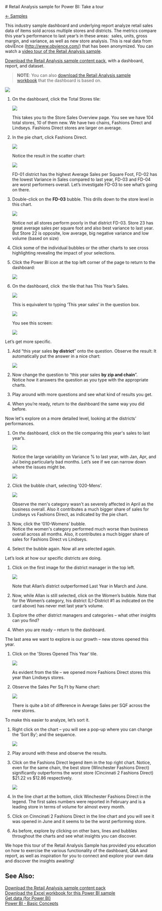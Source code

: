 <properties pageTitle="Retail Analysis sample for Power BI: Take a tour" description="Retail Analysis sample for Power BI: Take a tour" services="powerbi" documentationCenter="" authors="v-anpasi" manager="mblythe" editor=""/>
<tags ms.service="powerbi" ms.devlang="NA" ms.topic="article" ms.tgt_pltfrm="NA" ms.workload="powerbi" ms.date="06/26/2015" ms.author="v-anpasi"/>
# Retail Analysis sample for Power BI: Take a tour

[← Samples](https://support.powerbi.com/knowledgebase/topics/75672-samples)

This industry sample dashboard and underlying report analyze retail sales data of items sold across multiple stores and districts. The metrics compare this year’s performance to last year’s in these areas:  sales, units, gross margin, and variance, as well as new store analysis. This is real data from obviEnce (<http://www.obvience.com/>) that has been anonymized. You can watch a [video tour of the Retail Analysis sample](https://www.youtube.com/watch?v=H50WG0o1Nf0&feature=youtu.be).

[Download the Retail Analysis sample content pack](https://support.powerbi.com/knowledgebase/articles/640117), with a dashboard, report, and dataset.

 > **NOTE**: You can also [download the Retail Analysis sample workbook](http://go.microsoft.com/fwlink/?LinkId=528592) that the dashboard is based on.

![](media/powerbi-sample-retail-analysis-take-a-tour/dashboard.png)

1.  On the dashboard, click the Total Stores tile:

    ![](media/powerbi-sample-retail-analysis-take-a-tour/retail-analysis-7.png)

    This takes you to the Store Sales Overview page. You see we have 104 total stores, 10 of them new. We have two chains, Fashions Direct and Lindseys. Fashions Direct stores are larger on average.
2.  In the pie chart, click Fashions Direct.

    ![](media/powerbi-sample-retail-analysis-take-a-tour/3.png)

    Notice the result in the scatter chart:
 
    ![](media/powerbi-sample-retail-analysis-take-a-tour/4.png)

    FD-01 district has the highest Average Sales per Square Foot, FD-02 has the lowest Variance in Sales compared to last year, FD-03 and FD-04 are worst performers overall. Let’s investigate FD-03 to see what’s going on there.  

3.  Double-click on the **FD-03** bubble. This drills down to the store level in this chart.

    ![](media/powerbi-sample-retail-analysis-take-a-tour/5.png)

    Notice not all stores perform poorly in that district FD-03. Store 23 has great average sales per square foot and also best variance to last year. But Store 22 is opposite, low average, big negative variance and low volume (based on size)

4.  Click some of the individual bubbles or the other charts to see cross highlighting revealing the impact of your selections.

5.  Click the Power BI icon at the top left corner of the page to return to the dashboard:

    ![](media/powerbi-sample-retail-analysis-take-a-tour/retail-analysis.png)

6.  On the dashboard, click  the tile that has This Year’s Sales.

    ![](media/powerbi-sample-retail-analysis-take-a-tour/retail-analysis-6.png)

    This is equivalent to typing ‘This year sales’ in the question box.

    ![](media/powerbi-sample-retail-analysis-take-a-tour/retail-analysis-5.png)
    
    You see this screen:

    ![](media/powerbi-sample-retail-analysis-take-a-tour/RetailSampleQnA.png)

Let’s get more specific.

1.  Add “this year sales **by district**” onto the question. Observe the result: It automatically put the answer in a nice chart:

    ![](media/powerbi-sample-retail-analysis-take-a-tour/retail-analysis-2.png)
    
2.  Now change the question to “this year sales **by zip and chain**”.  
    Notice how it answers the question as you type with the appropriate charts.

3.  Play around with more questions and see what kind of results you get.

4.  When you’re ready, return to the dashboard the same way you did before.

Now let's explore on a more detailed level, looking at the districts' performances.

1.  On the dashboard, click on the tile comparing this year's sales to last year’s.

    ![](media/powerbi-sample-retail-analysis-take-a-tour/retail-analysis-3.png)

    Notice the large variability on Variance % to last year, with Jan, Apr, and Jul being particularly bad months.
    Let’s see if we can narrow down where the issues might be.

    ![](media/powerbi-sample-retail-analysis-take-a-tour/Variance.png)

2.  Click the bubble chart, selecting '020-Mens’.

    ![](media/powerbi-sample-retail-analysis-take-a-tour/12b.png)
    
    Observe the men's category wasn't as severely affected in April as the business overall. Also it contributes a much bigger share of sales for Lindseys vs Fashions Direct, as indicated by the pie chart.

3.  Now, click the ‘010-Womens’ bubble.  
    Notice the women's category performed much worse than business overall across all months. Also, it contributes a much bigger share of sales for Fashions Direct vs Lindseys.

4.  Select the bubble again. Now all are selected again.

Let’s look at how our specific districts are doing.

1.  Click on the first image for the district manager in the top left.

    ![](media/powerbi-sample-retail-analysis-take-a-tour/13b.png)

    Note that Allan’s district outperformed Last Year in March and June.

2.  Now, while Allan is still selected, click on the Women’s bubble. Note that for the Women’s category, his district (LI-District \#1 as indicated on the card above) has never met last year’s volume.

3.  Explore the other district managers and categories – what other insights can you find?

4.  When you are ready – return to the dashboard.

The last area we want to explore is our growth – new stores opened this year.

1.  Click on the 'Stores Opened This Year’ tile.

    ![](media/powerbi-sample-retail-analysis-take-a-tour/retail-analysis-4.png)

    As evident from the tile – we opened more Fashions Direct stores this year than Lindseys stores.

2.  Observe the Sales Per Sq Ft by Name chart:

    ![](media/powerbi-sample-retail-analysis-take-a-tour/15.png)

     There is quite a bit of difference in Average Sales per SQF across the new stores.

To make this easier to analyze, let’s sort it.

1.  Right click on the chart – you will see a pop-up where you can change the ‘Sort By’; and the sequence.

    ![](media/powerbi-sample-retail-analysis-take-a-tour/16.png)

2.  Play around with these and observe the results.

3.  Click on the Fashions Direct legend item in the top right chart. Notice, even for the same chain, the best store (Winchester Fashions Direct) significantly outperforms the worst store (Cincinnati 2 Fashions Direct) $21.22 vs $12.86 respectively.

    ![](media/powerbi-sample-retail-analysis-take-a-tour/17b.png)
    
4.  In the line chart at the bottom, click Winchester Fashions Direct in the legend. The first sales numbers were reported in February and is a leading store in terms of volume for almost every month.

5.  Click on Cinncinati 2 Fashions Direct in the line chart and you will see it was opened in June and it seems to be the worst performing store.
6.  As before, explore by clicking on other bars, lines and bubbles throughout the charts and see what insights you can discover.

We hope this tour of the Retail Analysis Sample has provided you education on how to exercise the various functionality of the dashboard, Q&A and report, as well as inspiration for you to connect and explore your own data and discover the insights awaiting!

## See Also:

[Download the Retail Analysis sample content pack](https://support.powerbi.com/knowledgebase/articles/640117)  
[Download the Excel workbook for this Power BI sample](http://go.microsoft.com/fwlink/?LinkId=528592)  
[Get data (for Power BI)](http://support.powerbi.com/knowledgebase/articles/434354-get-data)  
[Power BI - Basic Concepts](http://support.powerbi.com/knowledgebase/articles/487029-power-bi-preview-basic-concepts)
